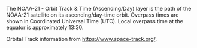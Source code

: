 The NOAA-21 - Orbit Track & Time (Ascending/Day) layer is the path of the NOAA-21 satellite on its ascending/day-time orbit. Overpass times are shown in Coordinated Universal Time (UTC). Local overpass time at the equator is approximately 13:30.

Orbital Track information from <https://www.space-track.org/>.

